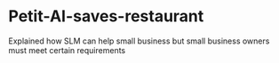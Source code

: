 # Petit-AI-saves-restaurant
Explained how SLM can help small business but small business owners must meet certain requirements
